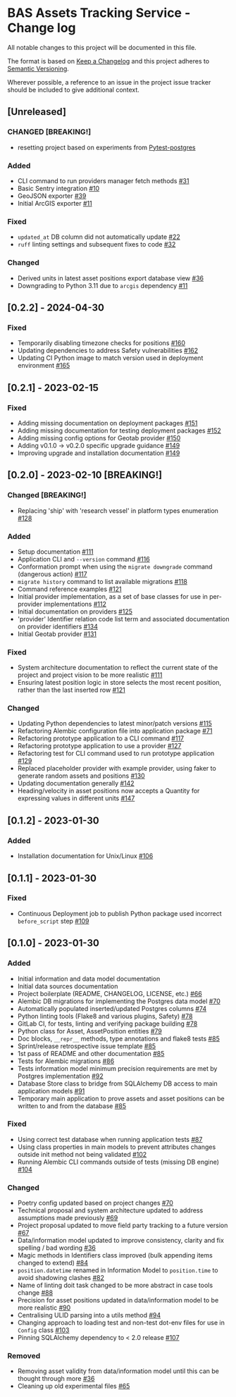 # BAS Assets Tracking Service - Change log

All notable changes to this project will be documented in this file.

The format is based on [Keep a Changelog](http://keepachangelog.com/en/1.0.0/)
and this project adheres to [Semantic Versioning](http://semver.org/spec/v2.0.0.html).

Wherever possible, a reference to an issue in the project issue tracker should be included to give additional context.

## [Unreleased]

### CHANGED [BREAKING!]

* resetting project based on experiments from [Pytest-postgres](https://gitlab.data.bas.ac.uk/felnne/pytest-pg-exp)

### Added

* CLI command to run providers manager fetch methods
  [#31](https://gitlab.data.bas.ac.uk/MAGIC/assets-tracking-service/-/issues/31)
* Basic Sentry integration
  [#10](https://gitlab.data.bas.ac.uk/MAGIC/assets-tracking-service/-/issues/10)
* GeoJSON exporter
  [#39](https://gitlab.data.bas.ac.uk/MAGIC/assets-tracking-service/-/issues/39)
* Initial ArcGIS exporter
  [#11](https://gitlab.data.bas.ac.uk/MAGIC/assets-tracking-service/-/issues/11)

### Fixed

* `updated_at` DB column did not automatically update
  [#22](https://gitlab.data.bas.ac.uk/MAGIC/assets-tracking-service/-/issues/22)
* `ruff` linting settings and subsequent fixes to code
  [#32](https://gitlab.data.bas.ac.uk/MAGIC/assets-tracking-service/-/issues/32)

### Changed

* Derived units in latest asset positions export database view
  [#36](https://gitlab.data.bas.ac.uk/MAGIC/assets-tracking-service/-/issues/36)
* Downgrading to Python 3.11 due to `arcgis` dependency
  [#11](https://gitlab.data.bas.ac.uk/MAGIC/assets-tracking-service/-/issues/11)

## [0.2.2] - 2024-04-30

### Fixed

* Temporarily disabling timezone checks for positions
  [#160](https://gitlab.data.bas.ac.uk/MAGIC/locations-api/-/issues/160)
* Updating dependencies to address Safety vulnerabilities
  [#162](https://gitlab.data.bas.ac.uk/MAGIC/locations-api/-/issues/162)
* Updating CI Python image to match version used in deployment environment
  [#165](https://gitlab.data.bas.ac.uk/MAGIC/locations-api/-/issues/165)

## [0.2.1] - 2023-02-15

### Fixed

* Adding missing documentation on deployment packages
  [#151](https://gitlab.data.bas.ac.uk/MAGIC/locations-api/-/issues/151)
* Adding missing documentation for testing deployment packages
  [#152](https://gitlab.data.bas.ac.uk/MAGIC/locations-api/-/issues/152)
* Adding missing config options for Geotab provider
  [#150](https://gitlab.data.bas.ac.uk/MAGIC/locations-api/-/issues/150)
* Adding v0.1.0 -> v0.2.0 specific upgrade guidance
  [#149](https://gitlab.data.bas.ac.uk/MAGIC/locations-api/-/issues/149)
* Improving upgrade and installation documentation
  [#149](https://gitlab.data.bas.ac.uk/MAGIC/locations-api/-/issues/149)

## [0.2.0] - 2023-02-10 [BREAKING!]

### Changed [BREAKING!]

* Replacing 'ship' with 'research vessel' in platform types enumeration
  [#128](https://gitlab.data.bas.ac.uk/MAGIC/locations-api/-/issues/128)

### Added

* Setup documentation
  [#111](https://gitlab.data.bas.ac.uk/MAGIC/locations-api/-/issues/111)
* Application CLI and `--version` command
  [#116](https://gitlab.data.bas.ac.uk/MAGIC/locations-api/-/issues/116)
* Conformation prompt when using the `migrate downgrade` command (dangerous action)
  [#117](https://gitlab.data.bas.ac.uk/MAGIC/locations-api/-/issues/117)
* `migrate history` command to list available migrations
  [#118](https://gitlab.data.bas.ac.uk/MAGIC/locations-api/-/issues/118)
* Command reference examples
  [#121](https://gitlab.data.bas.ac.uk/MAGIC/locations-api/-/issues/121)
* Initial provider implementation, as a set of base classes for use in per-provider implementations
  [#112](https://gitlab.data.bas.ac.uk/MAGIC/locations-api/-/issues/112)
* Initial documentation on providers
  [#125](https://gitlab.data.bas.ac.uk/MAGIC/locations-api/-/issues/125)
* 'provider' Identifier relation code list term and associated documentation on provider identifiers
  [#134](https://gitlab.data.bas.ac.uk/MAGIC/locations-api/-/issues/134)
* Initial Geotab provider
  [#131](https://gitlab.data.bas.ac.uk/MAGIC/locations-api/-/issues/131)

### Fixed

* System architecture documentation to reflect the current state of the project and project vision to be more realistic
  [#111](https://gitlab.data.bas.ac.uk/MAGIC/locations-api/-/issues/111)
* Ensuring latest position logic in store selects the most recent position, rather than the last inserted row
  [#121](https://gitlab.data.bas.ac.uk/MAGIC/locations-api/-/issues/121)

### Changed

* Updating Python dependencies to latest minor/patch versions
  [#115](https://gitlab.data.bas.ac.uk/MAGIC/locations-api/-/issues/115)
* Refactoring Alembic configuration file into application package
  [#71](https://gitlab.data.bas.ac.uk/MAGIC/locations-api/-/issues/71)
* Refactoring prototype application to a CLI command
  [#117](https://gitlab.data.bas.ac.uk/MAGIC/locations-api/-/issues/117)
* Refactoring prototype application to use a provider
  [#127](https://gitlab.data.bas.ac.uk/MAGIC/locations-api/-/issues/127)
* Refactoring test for CLI command used to run prototype application
  [#129](https://gitlab.data.bas.ac.uk/MAGIC/locations-api/-/issues/129)
* Replaced placeholder provider with example provider, using faker to generate random assets and positions
  [#130](https://gitlab.data.bas.ac.uk/MAGIC/locations-api/-/issues/130)
* Updating documentation generally
  [#142](https://gitlab.data.bas.ac.uk/MAGIC/locations-api/-/issues/142)
* Heading/velocity in asset positions now accepts a Quantity for expressing values in different units
  [#147](https://gitlab.data.bas.ac.uk/MAGIC/locations-api/-/issues/147)

## [0.1.2] - 2023-01-30

### Added

* Installation documentation for Unix/Linux
  [#106](https://gitlab.data.bas.ac.uk/MAGIC/locations-api/-/issues/106)

## [0.1.1] - 2023-01-30

### Fixed

* Continuous Deployment job to publish Python package used incorrect `before_script` step
  [#109](https://gitlab.data.bas.ac.uk/MAGIC/locations-api/-/issues/109)

## [0.1.0] - 2023-01-30

###  Added

* Initial information and data model documentation
* Initial data sources documentation
* Project boilerplate (README, CHANGELOG, LICENSE, etc.)
  [#66](https://gitlab.data.bas.ac.uk/MAGIC/locations-api/-/issues/66)
* Alembic DB migrations for implementing the Postgres data model
  [#70](https://gitlab.data.bas.ac.uk/MAGIC/locations-api/-/issues/70)
* Automatically populated inserted/updated Postgres columns
  [#74](https://gitlab.data.bas.ac.uk/MAGIC/locations-api/-/issues/74)
* Python linting tools (Flake8 and various plugins, Safety)
  [#78](https://gitlab.data.bas.ac.uk/MAGIC/locations-api/-/issues/78)
* GitLab CI, for tests, linting and verifying package building
  [#78](https://gitlab.data.bas.ac.uk/MAGIC/locations-api/-/issues/78)
* Python class for Asset, AssetPosition entities
  [#79](https://gitlab.data.bas.ac.uk/MAGIC/locations-api/-/issues/79)
* Doc blocks, `__repr__` methods, type annotations and flake8 tests
  [#85](https://gitlab.data.bas.ac.uk/MAGIC/locations-api/-/issues/85)
* Sprint/release retrospective issue template
  [#85](https://gitlab.data.bas.ac.uk/MAGIC/locations-api/-/issues/85)
* 1st pass of README and other documentation
  [#85](https://gitlab.data.bas.ac.uk/MAGIC/locations-api/-/issues/85)
* Tests for Alembic migrations
  [#86](https://gitlab.data.bas.ac.uk/MAGIC/locations-api/-/issues/86)
* Tests information model minimum precision requirements are met by Postgres implementation
  [#92](https://gitlab.data.bas.ac.uk/MAGIC/locations-api/-/issues/92)
* Database Store class to bridge from SQLAlchemy DB access to main application models
  [#91](https://gitlab.data.bas.ac.uk/MAGIC/locations-api/-/issues/91)
* Temporary main application to prove assets and asset positions can be written to and from the database
  [#85](https://gitlab.data.bas.ac.uk/MAGIC/locations-api/-/issues/85)

### Fixed

* Using correct test database when running application tests
  [#87](https://gitlab.data.bas.ac.uk/MAGIC/locations-api/-/issues/87)
* Using class properties in main models to prevent attributes changes outside init method not being validated
  [#102](https://gitlab.data.bas.ac.uk/MAGIC/locations-api/-/issues/102)
* Running Alembic CLI commands outside of tests (missing DB engine)
  [#104](https://gitlab.data.bas.ac.uk/MAGIC/locations-api/-/issues/104)

### Changed

* Poetry config updated based on project changes
  [#70](https://gitlab.data.bas.ac.uk/MAGIC/locations-api/-/issues/70)
* Technical proposal and system architecture updated to address assumptions made previously
  [#69](https://gitlab.data.bas.ac.uk/MAGIC/locations-api/-/issues/69)
* Project proposal updated to move field party tracking to a future version
  [#67](https://gitlab.data.bas.ac.uk/MAGIC/locations-api/-/issues/67)
* Data/information model updated to improve consistency, clarity and fix spelling / bad wording
  [#36](https://gitlab.data.bas.ac.uk/MAGIC/locations-api/-/issues/36)
* Magic methods in Identifiers class improved (bulk appending items changed to extend)
  [#84](https://gitlab.data.bas.ac.uk/MAGIC/locations-api/-/issues/84)
* `position.datetime` renamed in Information Model to `position.time` to avoid shadowing clashes
  [#82](https://gitlab.data.bas.ac.uk/MAGIC/locations-api/-/issues/82)
* Name of linting doit task changed to be more abstract in case tools change
  [#88](https://gitlab.data.bas.ac.uk/MAGIC/locations-api/-/issues/88)
* Precision for asset positions updated in data/information model to be more realistic
  [#90](https://gitlab.data.bas.ac.uk/MAGIC/locations-api/-/issues/90)
* Centralising ULID parsing into a utils method
  [#94](https://gitlab.data.bas.ac.uk/MAGIC/locations-api/-/issues/94)
* Changing approach to loading test and non-test dot-env files for use in `Config` class
  [#103](https://gitlab.data.bas.ac.uk/MAGIC/locations-api/-/issues/103)
* Pinning SQLAlchemy dependency to < 2.0 release
  [#107](https://gitlab.data.bas.ac.uk/MAGIC/locations-api/-/issues/107)

### Removed

* Removing asset validity from data/information model until this can be thought through more
  [#36](https://gitlab.data.bas.ac.uk/MAGIC/locations-api/-/issues/36)
* Cleaning up old experimental files
  [#65](https://gitlab.data.bas.ac.uk/MAGIC/locations-api/-/issues/65)
